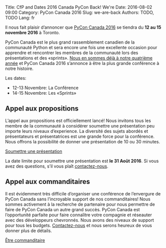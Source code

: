 Title: CfP and Dates 2016 Canada PyCon Back! We're
Date: 2016-08-02 09:00
Category: PyCon Canada 2016
Slug: we-are-back
Authors: TODO, TODO
Lang: fr

Il nous fait plaisir d’annoncer que [PyCon Canada 2016](https://2016.pycon.ca/) se tiendra du **12 au 15 novembre 2016** à Toronto.

PyCon Canada est le plus grand rassemblement canadien de la communauté Python et sera encore une fois une excellente occasion pour apprendre et rencontrer les membres de la communauté lors des présentations et des «sprints». [Nous en sommes déjà à notre quatrième année](https://2016.pycon.ca/) et PyCon Canada 2016 s’annonce à être la plus grande conférence à notre histoire.

Les dates:

* 12-13 Novembre: La Conférence
* 14-15 Novembre: Les «Sprints»

## Appel aux propositions

L’appel aux propositions est officiellement lancé! Nous invitons tous les membre de la communauté à considérer soumettre une présentation peu importe leurs niveaux d’experience. La diversité des sujets abordés et présentateurs et présentatrices est une grande force pour la conférence. Nous offrons la possibilité de donner une présentation de 10 ou 30 minutes.

<a href="https://cfp.pycon.ca/" class="btn btn-primary">Soumettre une présentation</a>

La date limite pour soumettre une présentation est **le 31 Août 2016**. Si vous avez des questions, s’il vous plaît [contactez-nous](https://cfp.pycon.ca/).

 
## Appel aux commanditaires

Il est évidemment très difficile d’organiser une conférence de l’envergure de PyCon Canada sans l’incroyable support de nos commanditaires! Nous sommes activement à la recherche de partenaire pour nous permettre de faire de PyCon Canada un autre grand succès. PyCon Canada est l’opportunité parfaite pour faire connaîitre votre compagnie et réseauter avec des développeurs chevronnés. Nous avons des niveaux de support pour tous les budgets. [Contactez-nous](mailto:sponsorship@pycon.ca) et nous serons heureux de vous donner plus de détails.

<a href="mailto:sponsorship@pycon.ca" class="btn btn-primary">Être commanditaire</a>
